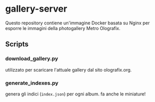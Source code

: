 # gallery-server

Questo repository contiene un'immagine Docker basata su Nginx per esporre le immagini della photogallery Metro Olografix.

## Scripts

### download_gallery.py

utilizzato per scaricare l'attuale gallery dal sito olografix.org.

### generate_indexes.py

genera gli indici (`index.json`) per ogni album. fa anche le miniature!
